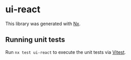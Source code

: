 # ui-react

This library was generated with [Nx](https://nx.dev).

## Running unit tests

Run `nx test ui-react` to execute the unit tests via [Vitest](https://vitest.dev/).
